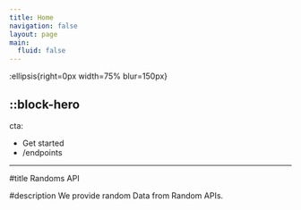 ```yaml
---
title: Home
navigation: false
layout: page
main:
  fluid: false
---
```


:ellipsis{right=0px width=75% blur=150px}


::block-hero
---
cta:
  - Get started
  - /endpoints
---

#title
Randoms API 

#description 
We provide random Data from Random APIs.
